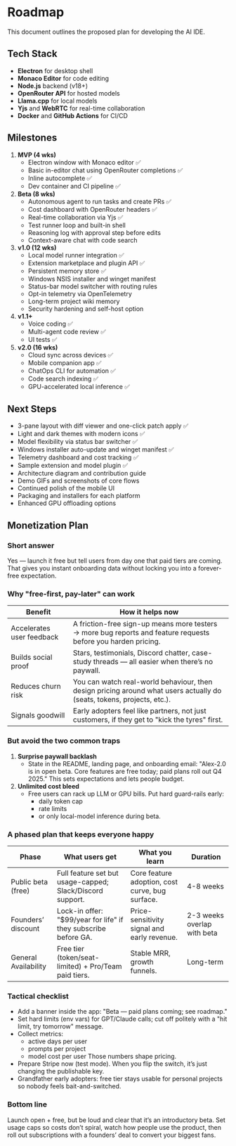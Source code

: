 # Roadmap

This document outlines the proposed plan for developing the AI IDE.

## Tech Stack

- **Electron** for desktop shell
- **Monaco Editor** for code editing
- **Node.js** backend (v18+)
- **OpenRouter API** for hosted models
- **Llama.cpp** for local models
- **Yjs** and **WebRTC** for real-time collaboration
- **Docker** and **GitHub Actions** for CI/CD

## Milestones

1. **MVP (4 wks)**
   - Electron window with Monaco editor ✅
   - Basic in-editor chat using OpenRouter completions ✅
   - Inline autocomplete ✅
   - Dev container and CI pipeline ✅
2. **Beta (8 wks)**
   - Autonomous agent to run tasks and create PRs ✅
   - Cost dashboard with OpenRouter headers ✅
   - Real-time collaboration via Yjs ✅
   - Test runner loop and built-in shell
   - Reasoning log with approval step before edits
   - Context-aware chat with code search
3. **v1.0 (12 wks)**
   - Local model runner integration ✅
   - Extension marketplace and plugin API ✅
   - Persistent memory store ✅
   - Windows NSIS installer and winget manifest
   - Status-bar model switcher with routing rules
   - Opt-in telemetry via OpenTelemetry
   - Long-term project wiki memory
   - Security hardening and self-host option
4. **v1.1+**
   - Voice coding ✅
   - Multi-agent code review ✅
   - UI tests ✅
5. **v2.0 (16 wks)**
   - Cloud sync across devices ✅
   - Mobile companion app ✅
   - ChatOps CLI for automation ✅
   - Code search indexing ✅
   - GPU-accelerated local inference ✅

## Next Steps

- 3-pane layout with diff viewer and one-click patch apply ✅
- Light and dark themes with modern icons ✅
- Model flexibility via status bar switcher ✅
- Windows installer auto-update and winget manifest ✅
- Telemetry dashboard and cost tracking ✅
- Sample extension and model plugin ✅
- Architecture diagram and contribution guide
- Demo GIFs and screenshots of core flows
- Continued polish of the mobile UI
- Packaging and installers for each platform
- Enhanced GPU offloading options

## Monetization Plan

### Short answer

Yes — launch it free but tell users from day one that paid tiers are coming. That gives you instant onboarding data without locking you into a forever-free expectation.

### Why "free-first, pay-later" can work

| Benefit | How it helps now |
| --- | --- |
| Accelerates user feedback | A friction-free sign-up means more testers → more bug reports and feature requests before you harden pricing. |
| Builds social proof | Stars, testimonials, Discord chatter, case-study threads — all easier when there’s no paywall. |
| Reduces churn risk | You can watch real-world behaviour, then design pricing around what users actually do (seats, tokens, projects, etc.). |
| Signals goodwill | Early adopters feel like partners, not just customers, if they get to "kick the tyres" first. |

### But avoid the two common traps

1. **Surprise paywall backlash**
   - State in the README, landing page, and onboarding email:
     "Alex-2.0 is in open beta. Core features are free today; paid plans roll out Q4 2025."
     This sets expectations and lets people budget.
2. **Unlimited cost bleed**
   - Free users can rack up LLM or GPU bills. Put hard guard-rails early:
     - daily token cap
     - rate limits
     - or only local-model inference during beta.

### A phased plan that keeps everyone happy

| Phase | What users get | What you learn | Duration |
| --- | --- | --- | --- |
| Public beta (free) | Full feature set but usage-capped; Slack/Discord support. | Core feature adoption, cost curve, bug surface. | 4-8 weeks |
| Founders’ discount | Lock-in offer: "$99/year for life" if they subscribe before GA. | Price-sensitivity signal and early revenue. | 2-3 weeks overlap with beta |
| General Availability | Free tier (token/seat-limited) + Pro/Team paid tiers. | Stable MRR, growth funnels. | Long-term |

### Tactical checklist

- Add a banner inside the app: "Beta — paid plans coming; see roadmap."
- Set hard limits (env vars) for GPT/Claude calls; cut off politely with a "hit limit, try tomorrow" message.
- Collect metrics:
  - active days per user
  - prompts per project
  - model cost per user
  Those numbers shape pricing.
- Prepare Stripe now (test mode). When you flip the switch, it’s just changing the publishable key.
- Grandfather early adopters: free tier stays usable for personal projects so nobody feels bait-and-switched.

### Bottom line

Launch open + free, but be loud and clear that it’s an introductory beta. Set usage caps so costs don’t spiral, watch how people use the product, then roll out subscriptions with a founders’ deal to convert your biggest fans.
